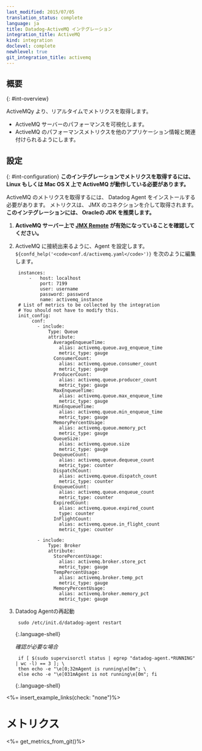 ```yaml
---
last_modified: 2015/07/05
translation_status: complete
language: ja
title: Datadog-ActiveMQ インテグレーション
integration_title: ActiveMQ
kind: integration
doclevel: complete
newhlevel: true
git_integration_title: activemq
---
```


<!-- # Overview

Get metrics from ActiveMQ in real time to

* Visualize your web ActiveMQ server performance
* Correlate the performance of ActiveMQ with the rest of your applications
-->

## 概要
{: #int-overview}

ActiveMQy より、リアルタイムでメトリクスを取得します。

* ActiveMQ サーバーのパフォーマンスを可視化します。
* ActiveMQ のパフォーマンスメトリクスを他のアプリケーション情報と関連付けられるようにします。


<!-- # Configuration
{: #int-configuration}

***This integration requires Linux or Mac OS X.***

*To capture ActiveMQ metrics you need to install the Datadog agent. Metrics will be captured using a JMX connection. **We recommend the use of Oracle's JDK for this integration.***
-->


## 設定
{: #int-configuration}
**このインテグレーションでメトリクスを取得するには、 Linux もしくは Mac OS X 上で ActiveMQ が動作している必要があります。**

ActiveMQ のメトリクスを取得するには、 Datadog Agent をインストールする必要があります。
メトリクスは、 JMX のコネクションを介して取得されます。**このインテグレーションには、 Oracleの JDK を推奨します。**

<!--
1. **Make sure that [ JMX Remote is enabled][1] on your ActiveMQ server.**
2. Configure the agent to connect to ActiveMQ. Edit `${confd_help('`conf.d/activemq.yaml`')}`

        instances:
          - host: localhost
            port: 7199
            user: username
            password: password
            name: activemq_instance
        # List of metrics to be collected by the integration
        # You should not have to modify this.
        init_config:
          conf:
            - include:
              Type: Queue
              attribute:
                AverageEnqueueTime:
                  alias: activemq.queue.avg_enqueue_time
                  metric_type: gauge
                ConsumerCount:
                  alias: activemq.queue.consumer_count
                  metric_type: gauge
                ProducerCount:
                  alias: activemq.queue.producer_count
                  metric_type: gauge
                MaxEnqueueTime:
                  alias: activemq.queue.max_enqueue_time
                  metric_type: gauge
                MinEnqueueTime:
                  alias: activemq.queue.min_enqueue_time
                  metric_type: gauge
                MemoryPercentUsage:
                  alias: activemq.queue.memory_pct
                  metric_type: gauge
                QueueSize:
                  alias: activemq.queue.size
                  metric_type: gauge
                DequeueCount:
                  alias: activemq.queue.dequeue_count
                  metric_type: counter
                DispatchCount:
                  alias: activemq.queue.dispatch_count
                  metric_type: counter
                EnqueueCount:
                  alias: activemq.queue.enqueue_count
                  metric_type: counter
                ExpiredCount:
                  alias: activemq.queue.expired_count
                  type: counter
                InFlightCount:
                  alias: activemq.queue.in_flight_count
                  metric_type: counter

            - include:
              Type: Broker
              attribute:
                StorePercentUsage:
                  alias: activemq.broker.store_pct
                  metric_type: gauge
                TempPercentUsage:
                  alias: activemq.broker.temp_pct
                  metric_type: gauge
                MemoryPercentUsage:
                  alias: activemq.broker.memory_pct
                  metric_type: gauge
    {:.language-yaml}

3. Restart the agent

        sudo /etc/init.d/datadog-agent restart
    {:.language-shell}

        if [ $(sudo supervisorctl status | egrep "datadog-agent.*RUNNING" | wc -l) == 3 ]; \
        then echo -e "\e[0;32mAgent is running\e[0m"; \
        else echo -e "\e[031mAgent is not running\e[0m"; fi
    {:.language-shell}

<%= insert_example_links(check: "none")%>
-->

1. **ActiveMQ サーバー上で [JMX Remote][1] が有効になっていることを確認してください。**
2. ActiveMQ に接続出来るように、Agent を設定します。
`${confd_help('<code>conf.d/activemq.yaml</code>')}` を次のように編集します。

        instances:
            -   host: localhost
                port: 7199
                user: username
                password: password
                name: activemq_instance
        # List of metrics to be collected by the integration
        # You should not have to modify this.
        init_config:
             conf:
               - include:
                   Type: Queue
                   attribute:
                     AverageEnqueueTime:
                       alias: activemq.queue.avg_enqueue_time
                       metric_type: gauge
                     ConsumerCount:
                       alias: activemq.queue.consumer_count
                       metric_type: gauge
                     ProducerCount:
                       alias: activemq.queue.producer_count
                       metric_type: gauge
                     MaxEnqueueTime:
                       alias: activemq.queue.max_enqueue_time
                       metric_type: gauge
                     MinEnqueueTime:
                       alias: activemq.queue.min_enqueue_time
                       metric_type: gauge
                     MemoryPercentUsage:
                       alias: activemq.queue.memory_pct
                       metric_type: gauge
                     QueueSize:
                       alias: activemq.queue.size
                       metric_type: gauge
                     DequeueCount:
                       alias: activemq.queue.dequeue_count
                       metric_type: counter
                     DispatchCount:
                       alias: activemq.queue.dispatch_count
                       metric_type: counter
                     EnqueueCount:
                       alias: activemq.queue.enqueue_count
                       metric_type: counter
                     ExpiredCount:
                       alias: activemq.queue.expired_count
                       type: counter
                     InFlightCount:
                       alias: activemq.queue.in_flight_count
                       metric_type: counter

               - include:
                   Type: Broker
                   attribute:
                     StorePercentUsage:
                       alias: activemq.broker.store_pct
                       metric_type: gauge
                     TempPercentUsage:
                       alias: activemq.broker.temp_pct
                       metric_type: gauge
                     MemoryPercentUsage:
                       alias: activemq.broker.memory_pct
                       metric_type: gauge

3. Datadog Agentの再起動

        sudo /etc/init.d/datadog-agent restart
    {:.language-shell}

    *確認が必要な場合*

        if [ $(sudo supervisorctl status | egrep "datadog-agent.*RUNNING" | wc -l) == 3 ]; \
        then echo -e "\e[0;32mAgent is running\e[0m"; \
        else echo -e "\e[031mAgent is not running\e[0m"; fi
    {:.language-shell}

<%= insert_example_links(check: "none")%>


<!-- # Metrics

<%= get_metrics_from_git()%> -->

# メトリクス

<%= get_metrics_from_git()%>


[1]: http://activemq.apache.org/jmx.html